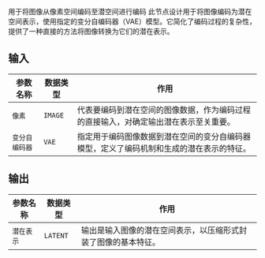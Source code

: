 
用于将图像从像素空间编码至潜空间进行编码
此节点设计用于将图像编码为潜在空间表示，使用指定的变分自编码器（VAE）模型。它简化了编码过程的复杂性，提供了一种直接的方法将图像转换为它们的潜在表示。

## 输入

| 参数名称 | 数据类型 | 作用 |
| --- | --- | --- |
| `像素` | `IMAGE` | 代表要编码到潜在空间的图像数据，作为编码过程的直接输入，对确定输出潜在表示至关重要。 |
| `变分自编码器` | `VAE` | 指定用于编码图像数据到潜在空间的变分自编码器模型，定义了编码机制和生成的潜在表示的特征。 |

## 输出

| 参数名称 | 数据类型 | 作用 |
| --- | --- | --- |
| `潜在表示` | `LATENT` | 输出是输入图像的潜在空间表示，以压缩形式封装了图像的基本特征。 |
